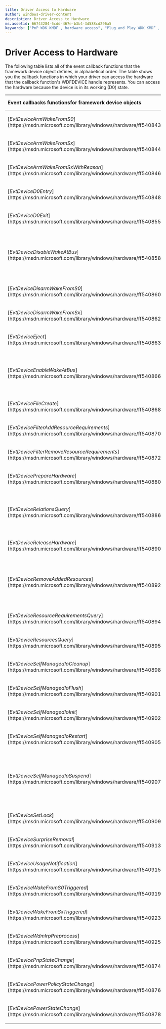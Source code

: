 ```yaml
---
title: Driver Access to Hardware
author: windows-driver-content
description: Driver Access to Hardware
ms.assetid: 66743284-6cdd-467e-b3b4-3d588cd296a5
keywords: ["PnP WDK KMDF , hardware access", "Plug and Play WDK KMDF , hardware access", "power management WDK KMDF , hardware access", "hardware access WDK KMDF", "framework objects WDK KMDF , device objects", "framework objects WDK KMDF , hardware access", "device objects WDK KMDF", "event callback functions WDK KMDF", "callback functions WDK KMDF"]
---
```


# Driver Access to Hardware


The following table lists all of the event callback functions that the framework device object defines, in alphabetical order. The table shows you the callback functions in which your driver can access the hardware that the callback function's WDFDEVICE handle represents. You can access the hardware because the device is in its working (D0) state.

<table>
<colgroup>
<col width="50%" />
<col width="50%" />
</colgroup>
<thead>
<tr class="header">
<th align="left">Event callbacks functionsfor framework device objects</th>
<th align="left">Is hardware accessible?</th>
</tr>
</thead>
<tbody>
<tr class="odd">
<td align="left"><p>[<em>EvtDeviceArmWakeFromS0</em>](https://msdn.microsoft.com/library/windows/hardware/ff540843)</p></td>
<td align="left"><p>Yes</p></td>
</tr>
<tr class="even">
<td align="left"><p>[<em>EvtDeviceArmWakeFromSx</em>](https://msdn.microsoft.com/library/windows/hardware/ff540844)</p></td>
<td align="left"><p>Yes</p></td>
</tr>
<tr class="odd">
<td align="left"><p>[<em>EvtDeviceArmWakeFromSxWithReason</em>](https://msdn.microsoft.com/library/windows/hardware/ff540846)</p></td>
<td align="left"><p>Yes</p></td>
</tr>
<tr class="even">
<td align="left"><p>[<em>EvtDeviceD0Entry</em>](https://msdn.microsoft.com/library/windows/hardware/ff540848)</p></td>
<td align="left"><p>Yes</p></td>
</tr>
<tr class="odd">
<td align="left"><p>[<em>EvtDeviceD0Exit</em>](https://msdn.microsoft.com/library/windows/hardware/ff540855)</p></td>
<td align="left"><p>Yes</p></td>
</tr>
<tr class="even">
<td align="left"><p>[<em>EvtDeviceDisableWakeAtBus</em>](https://msdn.microsoft.com/library/windows/hardware/ff540858)</p></td>
<td align="left"><p>Parent bus might be at D0. The device might be at D0.</p></td>
</tr>
<tr class="odd">
<td align="left"><p>[<em>EvtDeviceDisarmWakeFromS0</em>](https://msdn.microsoft.com/library/windows/hardware/ff540860)</p></td>
<td align="left"><p>Yes</p></td>
</tr>
<tr class="even">
<td align="left"><p>[<em>EvtDeviceDisarmWakeFromSx</em>](https://msdn.microsoft.com/library/windows/hardware/ff540862)</p></td>
<td align="left"><p>Yes</p></td>
</tr>
<tr class="odd">
<td align="left"><p>[<em>EvtDeviceEject</em>](https://msdn.microsoft.com/library/windows/hardware/ff540863)</p></td>
<td align="left"><p>No</p></td>
</tr>
<tr class="even">
<td align="left"><p>[<em>EvtDeviceEnableWakeAtBus</em>](https://msdn.microsoft.com/library/windows/hardware/ff540866)</p></td>
<td align="left"><p>Parent bus is at D0, but the device might not be.</p></td>
</tr>
<tr class="odd">
<td align="left"><p>[<em>EvtDeviceFileCreate</em>](https://msdn.microsoft.com/library/windows/hardware/ff540868)</p></td>
<td align="left"><p>Maybe</p></td>
</tr>
<tr class="even">
<td align="left"><p>[<em>EvtDeviceFilterAddResourceRequirements</em>](https://msdn.microsoft.com/library/windows/hardware/ff540870)</p></td>
<td align="left"><p>No</p></td>
</tr>
<tr class="odd">
<td align="left"><p>[<em>EvtDeviceFilterRemoveResourceRequirements</em>](https://msdn.microsoft.com/library/windows/hardware/ff540872)</p></td>
<td align="left"><p>No</p></td>
</tr>
<tr class="even">
<td align="left"><p>[<em>EvtDevicePrepareHardware</em>](https://msdn.microsoft.com/library/windows/hardware/ff540880)</p></td>
<td align="left"><p>Yes</p></td>
</tr>
<tr class="odd">
<td align="left"><p>[<em>EvtDeviceRelationsQuery</em>](https://msdn.microsoft.com/library/windows/hardware/ff540886)</p></td>
<td align="left"><p>Yes, but the device might be in a sleeping state.</p></td>
</tr>
<tr class="even">
<td align="left"><p>[<em>EvtDeviceReleaseHardware</em>](https://msdn.microsoft.com/library/windows/hardware/ff540890)</p></td>
<td align="left"><p>No</p></td>
</tr>
<tr class="odd">
<td align="left"><p>[<em>EvtDeviceRemoveAddedResources</em>](https://msdn.microsoft.com/library/windows/hardware/ff540892)</p></td>
<td align="left"><p>Yes, but resources have not been assigned to the device.</p></td>
</tr>
<tr class="even">
<td align="left"><p>[<em>EvtDeviceResourceRequirementsQuery</em>](https://msdn.microsoft.com/library/windows/hardware/ff540894)</p></td>
<td align="left"><p>No</p></td>
</tr>
<tr class="odd">
<td align="left"><p>[<em>EvtDeviceResourcesQuery</em>](https://msdn.microsoft.com/library/windows/hardware/ff540895)</p></td>
<td align="left"><p>No</p></td>
</tr>
<tr class="even">
<td align="left"><p>[<em>EvtDeviceSelfManagedIoCleanup</em>](https://msdn.microsoft.com/library/windows/hardware/ff540898)</p></td>
<td align="left"><p>No</p></td>
</tr>
<tr class="odd">
<td align="left"><p>[<em>EvtDeviceSelfManagedIoFlush</em>](https://msdn.microsoft.com/library/windows/hardware/ff540901)</p></td>
<td align="left"><p>No</p></td>
</tr>
<tr class="even">
<td align="left"><p>[<em>EvtDeviceSelfManagedIoInit</em>](https://msdn.microsoft.com/library/windows/hardware/ff540902)</p></td>
<td align="left"><p>Yes</p></td>
</tr>
<tr class="odd">
<td align="left"><p>[<em>EvtDeviceSelfManagedIoRestart</em>](https://msdn.microsoft.com/library/windows/hardware/ff540905)</p></td>
<td align="left"><p>Yes</p></td>
</tr>
<tr class="even">
<td align="left"><p>[<em>EvtDeviceSelfManagedIoSuspend</em>](https://msdn.microsoft.com/library/windows/hardware/ff540907)</p></td>
<td align="left"><p>No, if device has been surprise-removed; otherwise, yes.</p></td>
</tr>
<tr class="odd">
<td align="left"><p>[<em>EvtDeviceSetLock</em>](https://msdn.microsoft.com/library/windows/hardware/ff540909)</p></td>
<td align="left"><p>No</p></td>
</tr>
<tr class="even">
<td align="left"><p>[<em>EvtDeviceSurpriseRemoval</em>](https://msdn.microsoft.com/library/windows/hardware/ff540913)</p></td>
<td align="left"><p>No</p></td>
</tr>
<tr class="odd">
<td align="left"><p>[<em>EvtDeviceUsageNotification</em>](https://msdn.microsoft.com/library/windows/hardware/ff540915)</p></td>
<td align="left"><p>Yes</p></td>
</tr>
<tr class="even">
<td align="left"><p>[<em>EvtDeviceWakeFromS0Triggered</em>](https://msdn.microsoft.com/library/windows/hardware/ff540919)</p></td>
<td align="left"><p>Yes</p></td>
</tr>
<tr class="odd">
<td align="left"><p>[<em>EvtDeviceWakeFromSxTriggered</em>](https://msdn.microsoft.com/library/windows/hardware/ff540923)</p></td>
<td align="left"><p>Yes</p></td>
</tr>
<tr class="even">
<td align="left"><p>[<em>EvtDeviceWdmIrpPreprocess</em>](https://msdn.microsoft.com/library/windows/hardware/ff540925)</p></td>
<td align="left"><p>Depends on the IRP.</p></td>
</tr>
<tr class="odd">
<td align="left"><p>[<em>EvtDevicePnpStateChange</em>](https://msdn.microsoft.com/library/windows/hardware/ff540874)</p></td>
<td align="left"><p>Depends on the state.</p></td>
</tr>
<tr class="even">
<td align="left"><p>[<em>EvtDevicePowerPolicyStateChange</em>](https://msdn.microsoft.com/library/windows/hardware/ff540876)</p></td>
<td align="left"><p>Depends on the state.</p></td>
</tr>
<tr class="odd">
<td align="left"><p>[<em>EvtDevicePowerStateChange</em>](https://msdn.microsoft.com/library/windows/hardware/ff540878)</p></td>
<td align="left"><p>Depends on the state.</p></td>
</tr>
</tbody>
</table>

 

 

 





